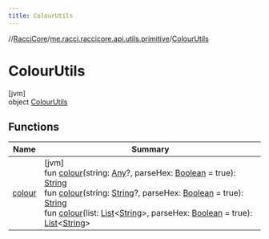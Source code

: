 ```yaml
---
title: ColourUtils
---
```

//[RacciCore](../../../index.html)/[me.racci.raccicore.api.utils.primitive](../index.html)/[ColourUtils](index.html)



# ColourUtils



[jvm]\
object [ColourUtils](index.html)



## Functions


| Name | Summary |
|---|---|
| [colour](colour.html) | [jvm]<br>fun [colour](colour.html)(string: [Any](https://kotlinlang.org/api/latest/jvm/stdlib/kotlin/-any/index.html)?, parseHex: [Boolean](https://kotlinlang.org/api/latest/jvm/stdlib/kotlin/-boolean/index.html) = true): [String](https://kotlinlang.org/api/latest/jvm/stdlib/kotlin/-string/index.html)<br>fun [colour](colour.html)(string: [String](https://kotlinlang.org/api/latest/jvm/stdlib/kotlin/-string/index.html)?, parseHex: [Boolean](https://kotlinlang.org/api/latest/jvm/stdlib/kotlin/-boolean/index.html) = true): [String](https://kotlinlang.org/api/latest/jvm/stdlib/kotlin/-string/index.html)<br>fun [colour](colour.html)(list: [List](https://kotlinlang.org/api/latest/jvm/stdlib/kotlin.collections/-list/index.html)&lt;[String](https://kotlinlang.org/api/latest/jvm/stdlib/kotlin/-string/index.html)&gt;, parseHex: [Boolean](https://kotlinlang.org/api/latest/jvm/stdlib/kotlin/-boolean/index.html) = true): [List](https://kotlinlang.org/api/latest/jvm/stdlib/kotlin.collections/-list/index.html)&lt;[String](https://kotlinlang.org/api/latest/jvm/stdlib/kotlin/-string/index.html)&gt; |


